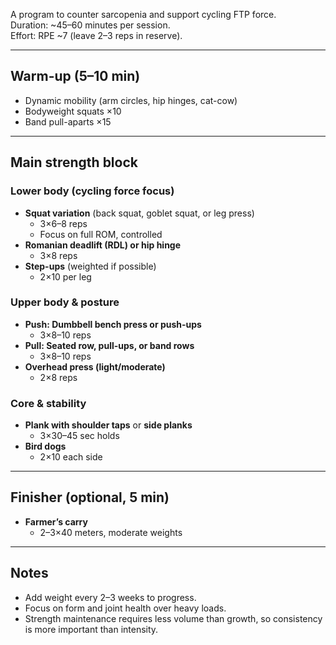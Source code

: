 A program to counter sarcopenia and support cycling FTP force.  
Duration: ~45–60 minutes per session.  
Effort: RPE ~7 (leave 2–3 reps in reserve).  

---
## Warm-up (5–10 min)
- Dynamic mobility (arm circles, hip hinges, cat-cow)  
- Bodyweight squats ×10  
- Band pull-aparts ×15  

---
## Main strength block

### Lower body (cycling force focus)
- **Squat variation** (back squat, goblet squat, or leg press)  
  - 3×6–8 reps  
  - Focus on full ROM, controlled  
- **Romanian deadlift (RDL) or hip hinge**  
  - 3×8 reps  
- **Step-ups** (weighted if possible)  
  - 2×10 per leg  

### Upper body & posture
- **Push: Dumbbell bench press or push-ups**  
  - 3×8–10 reps  
- **Pull: Seated row, pull-ups, or band rows**  
  - 3×8–10 reps  
- **Overhead press (light/moderate)**  
  - 2×8 reps  

### Core & stability
- **Plank with shoulder taps** or **side planks**  
  - 3×30–45 sec holds  
- **Bird dogs**  
  - 2×10 each side  

---
## Finisher (optional, 5 min)
- **Farmer’s carry**  
  - 2–3×40 meters, moderate weights  

---
## Notes
- Add weight every 2–3 weeks to progress.  
- Focus on form and joint health over heavy loads.  
- Strength maintenance requires less volume than growth, so consistency is more important than intensity.  